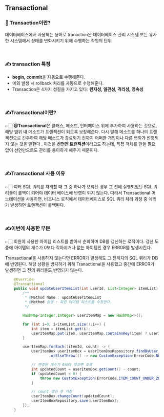 ## Transactional

### 🚨 Transaction이란?

데이터베이스에서 사용되는 용어로 tranaction은 데이터베이스 관리 시스템 또는 유사한 시스템에서 상태를 변화시키기 위해 수행하는 작업의 단위

<br>

### ✍️ transaction 특징

- **begin, commit**을 자동으로 수행해준다.
- 예외 발생 시 rollback 처리를 자동으로 수행해준다.
- Transaction은 4가지 성질을 가지고 있다: **원자성, 일관성, 격리성, 영속성**

<br>

### ✍️Transactional이란?

👉🏻 **@Transactional**은 클래스, 메소드, 인터페이스 위에 추가하여 사용하는 것으로, 해당 범위 내 메소드가 트랜잭션이 되도록 보장해준다. 다시 말해 메소드를 하나의 트랜잭션으로 간주하여 해당 메소드가 종료되기 전까지 어떠한 개입이나 다른 변화가 반영되지 않는 것을 말한다 . 이것을 **선언전 트랜잭션**이라고도 하는데, 직접 객체를 만들 필요 없이 선언만으로도 관리를 용이하게 해주기 때문이다.

<br>

### ✍️Transactional 사용 이유

 👉🏻 여러 SQL 쿼리를 처리할 때 그 중 하나가 오류난 경우 그 전에 실행되었던 SQL 쿼리들이 롤백이 되어야 데이터 베이스에 반영이 되지 않는다. 따라서 Transactional 어노테이션을 사용하면, 비즈니스 로직에서 데이터베이스로 SQL 쿼리 처리 과정 중 에러가 발생하면 트랜잭션이 롤백된다.

<br>

### ✍️이번에 사용한 부분

👉🏻 회원이 사용한 아이템 리스트를 받아서 순회하며 DB를 갱신하는 로직이다. 갱신 도중에 아이템의 개수가 0보다 작아지거나 없는 아이템인 경우 ERROR를 발생시킨다.

Transactional을 사용하지 않는다면 ERROR가 발생해도 그 전까지의 SQL 쿼리가 DB에 반영된다. 해당 상황을 방지하기 위해 Tranactional을 사용했고 중간에 ERROR가 발생하면 그 전의 쿼리들도 반영되지 않는다.

```java
	@Override
    @Transactional
    public void updateUserItemList(int userId, List<Integer> itemList) {
        /**
         * @Method Name : updateUserItemList
         * @Method 설명 : 회원 아이템 리스트를 수정한다.
         */

        HashMap<Integer,Integer> userItemMap = new HashMap<>();

        for (int i=0; i<itemList.size();i++) {
            int item = itemList.get(i);
            userItemMap.put(item, userItemMap.containsKey(item) ? userItemMap.get(item) + 1 : 1);
        }

        userItemMap.forEach((itemId, count) -> {
            UserItemBox userItemBox = userItemBoxRepository.findByUser_UserIdAndItem_ItemId(userId,itemId)
                    .orElseThrow(() -> new CustomException(ErrorCode.NOT_FOUND_USER_ITEM_INFO));

            // 변경된 개수가 0보다 작으면 오류
            int updatedCount = userItemBox.getCount() - count;
            if (updatedCount < 0) {
                throw new CustomException(ErrorCode.ITEM_COUNT_UNDER_ZERO_ERROR);
            }

            // count 갱신 후 저장
            userItemBox.changeCount(updatedCount);
            userItemBoxRepository.save(userItemBox);
        });
    }
```